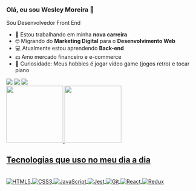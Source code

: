 <h3><bold> Olá, eu sou Wesley Moreira 👋</bold></h3>

Sou Desenvolvedor Front End

- 🔭 Estou trabalhando em minha **nova carreira**
- 🤓 Migrando do **Marketing Digital** para o **Desenvolvimento Web**
- 💻 Atualmente estou aprendendo **Back-end**
- 💵 Amo mercado financeiro e e-commerce
- 💬 Curiosidade: Meus hobbies é jogar video game (jogos retro) e tocar piano

<div>
<a href="https://www.linkedin.com/in/wesleymktd/" target="_blank"><img src="https://img.shields.io/badge/LinkedIn-0077B5?style=for-the-badge&logo=linkedin&logoColor=white" /></a>
 <a href="mailto:wesleymktd@gmail.com" target="_blank"><img src="https://img.shields.io/badge/Gmail-D14836?style=for-the-badge&logo=gmail&logoColor=white" /></a>
 <a href="https://wa.me/+5562984589877" target="_blank"><img src="https://img.shields.io/badge/WhatsApp-%2B5581979030201?style=for-the-badge&logo=whatsapp&logoColor=white" /></a>
 </div>
 
 <div>
   <a href="https://github.com/wesleymktd">
 <img height="150em" src="https://github-readme-stats.vercel.app/api?username=wesleymktd&show_icons=true&theme=dracula&include_all_commits=true&count_private=true"/>
  <img height="150em" src="https://github-readme-stats.vercel.app/api/top-langs/?username=wesleymktd&layout=compact&langs_count=7&theme=dracula"/>
</div>
  
## Tecnologias que uso no meu dia a dia

<div style="display: inline_block"><br/>
    <img align="center" alt="HTML5" src="https://img.shields.io/badge/HTML5-E34F26?style=for-the-badge&logo=html5&logoColor=white">
    <img align="center" alt="CSS3" src="https://img.shields.io/badge/CSS3-1572B6?style=for-the-badge&logo=css3&logoColor=white">
    <img align="center" alt="JavaScript" src="https://img.shields.io/badge/JavaScript-F7DF1E?style=for-the-badge&logo=javascript&logoColor=black">
    <img align="center" alt="Jest" src="https://img.shields.io/badge/Jest-323330?style=for-the-badge&logo=Jest&logoColor=white">
    <img align="center" alt="Git" src="https://img.shields.io/badge/GIT-E44C30?style=for-the-badge&logo=git&logoColor=white">
    <img align="center" alt="React" src="https://img.shields.io/badge/React-20232A?style=for-the-badge&logo=react&logoColor=61DAFB">
  <img align="center" alt="Redux" src="https://img.shields.io/badge/Redux-593D88?style=for-the-badge&logo=redux&logoColor=white">
  
</div>  
